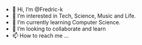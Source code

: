 - 👋 Hi, I’m @Fredric-k
- 👀 I’m interested in Tech, Science, Music and Life.
- 🌱 I’m currently learning Computer Science.
- 💞️ I’m looking to collaborate and learn
- 📫 How to reach me ...

<!---
Fredric-k/Fredric-k is a ✨ special ✨ repository because its `README.md` (this file) appears on your GitHub profile.
You can click the Preview link to take a look at your changes.
--->
